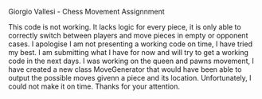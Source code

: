 Giorgio Vallesi - Chess Movement Assignnment

This code is not working. It lacks logic for every piece, it is only able to correctly switch between players and move pieces in empty or opponent cases.
I apologise I am not presenting a working code on time, I have tried my best. I am submitting what I have for now and will try to get a working code in the next days.
I was working on the queen and pawns movement, I have created a new class MoveGenerator that would have been able to output the possible moves givenn a piece and its location. 
Unfortunately, I could not make it on time. 
Thanks for your attention.